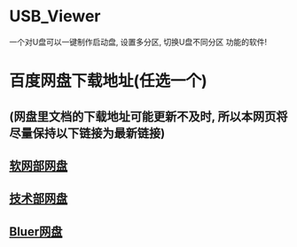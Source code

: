 # USB_Viewer
一个对U盘可以一键制作启动盘, 设置多分区, 切换U盘不同分区 功能的软件!

# 百度网盘下载地址(任选一个) 
## (网盘里文档的下载地址可能更新不及时, 所以本网页将尽量保持以下链接为最新链接) 
## [软网部网盘](http://pan.baidu.com/s/1eRTH9ZW)  
## [技术部网盘](http://pan.baidu.com/s/1slOlHvR)   
## [Bluer网盘](http://pan.baidu.com/s/1kVlOsMN)  



